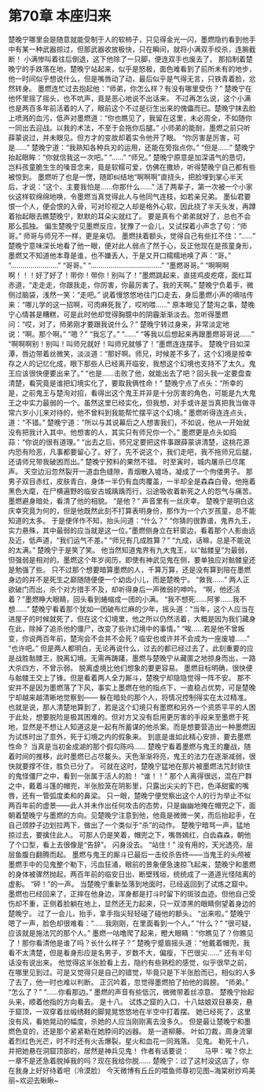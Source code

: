 # 第70章 本座归来
楚晚宁哪里会是随意就能受制于人的软柿子，只见得金光一闪，墨燃隐约看到他手中有某一种武器掠过，但那武器收放极快，只在瞬间，就将小满双手绞杀，连腕截断！
小满惨叫着往后倒退，这下他除了一只脚，便连双手也废去了。
那掐制着楚晚宁的手跌落在地，楚晚宁站起来，似乎是怒极，面色难看到了前所未有的地步，他一时间似乎想说什么，但是嘴唇动了动，最后似乎是气得无言，只铁青着脸，忿然转身。
墨燃连忙过去抱起他：“师弟，你怎么样？有没有哪里受伤？”
楚晚宁在他怀里摇了摇头，也不吭声，竟是恶心地说不出话来。
不过再怎么说，这个小满也是两百多年前活着的人了，眼前这个不过是衍生出来的傀儡而已。楚晚宁抹去脸上喷溅的血污，低声对墨燃道：“你也瞧见了，我留在这里，未必周全，不如随你一同出去迎战。以我的术法，不至于会拖你后腿。”
小师弟的能耐，墨燃之前只听薛蒙说过，并未眼见。但方才的变故却着实令他开了眼。
“你厉害是厉害，可是……”
楚晚宁道：“我熟知各种兵刃的运用，还能在旁指点你。”
“但是……”
楚晚宁抬起眼眸：“你就信我这一次吧。”
“……”
“师兄。”
楚晚宁原意是加深语气的恳切，岂料孩童脆生生的嗓音念来，竟是软糯可爱，仿佛在撒娇，听得楚晚宁自己都有些被惊到。
墨燃听了也是一愣，随即纠结地“啊啊啊”直挠头，把脸埋到掌心半天后，才说：“这个、主要我怕是……你那什么……”
活了两辈子，第一次被一个小家伙这样软绵绵地唤，令墨燃当真觉得此人与他同气连枝，如若亲兄弟。
墨仙君要恨一个人，便会恨的入骨，可对珍视之人却是格外心软，因此挠了半天头发，再蹲着抬起眼去瞧楚晚宁，默默的耳朵尖就红了。
要是真有个弟弟就好了，总也不会那么孤独。
偏生楚晚宁见墨燃反应，犹豫了一会儿，又试探着小声念了句：“师哥。”
师哥与师兄不一样，更是亲切。
墨燃扶着额头，觉得自己有些扛不住：“……”
楚晚宁意味深长地看了他一眼，便对此人弱点了然于心，反正他现在是孩童身形，墨燃又不知道他本尊是谁，也不嫌丢人，于是又开口糯糯地唤了声：“哥。”
“……………………”
“哥哥。”
“………………………………”
“墨燃哥哥。”
“啊啊啊啊！！！好了好了！带你！带你！别叫了！”墨燃跳起来，直搓鸡皮疙瘩，面红耳赤道，“走走走，你跟我走，你厉害，你最厉害了。我的天啊。”
楚晚宁负着手，微侧过脑袋，浅然一笑：“走吧。”
说着慢悠悠地往门口走去，身后墨燃小声的嘀咕传来：“哪儿学的这一招啊，可肉麻死我了，哎哟喂……”
原本眼见了楚洵之事，楚晚宁心情甚是糟糕，可是此时他却觉得胸臆中的阴霾渐渐淡去。忽听得墨燃问：“哎，对了，师弟刚才要跟我说什么？”
楚晚宁转过身来，非常淡定地说：“啊。那个啊。”
“嗯？”
“我忘了。”
“……”
“等我以后想起来再跟墨燃哥哥说……”
“啊啊啊别！别叫！叫师兄就好！叫师兄就够了！”墨燃连连摆手。
楚晚宁目如深潭，唇边带着丝微笑，淡淡道：“那好啊。师兄，时候差不多了，这个幻境是按幸存之人的记忆化成，眼下那些人已经离开临安，我想这个幻境也支持不了太久。鬼王应该很快便要出来了。”
“也是……击败了他，就能出去了吧？回头我一定要盘查清楚，看究竟是谁把幻境实化了，要取我俩性命！”
楚晚宁点了点头：“所幸的是，之前鬼王与楚洵对招，看得出这个鬼王并非是十分厉害的角色，可能是九大鬼王之中实力最弱的一个。虽然这里已经实化，但我想，对手或许是当真把我当做寻常六岁小儿来对待的，他不曾料到我能帮忙摆平这个幻境。”
墨燃听得连连点头，道：“不错。”
楚晚宁道：“所以与其说幕后之人想害我们，不如说，他从一开始就没有把我计入其中。他想害的人，其实只有师兄你一个。”
墨燃更是点头如捣蒜：“你说的很有道理。”
“出去之后，师兄定要把这件事跟薛蒙讲清楚，这桃花源内恐有险恶，凡事都要留心了。好了，先不说这个，我们走吧，我不拖师兄后腿，还请师兄带我破困而出。”
楚晚宁预料的果然不错。
时至寅时，城内屠杀已尽尾声。
天空边沿忽然裂开一道血色缝隙，青烟散入墟场，凝成了一个佝偻男子。
那男子双目赤红，皮肤青白，身体一半仍有血肉覆盖，一半却全是森森白骨。他拖着黑色大麾，在尸横遍野的临安古城踽踽而行，沿途吸收着新死之人的怨气与痛苦。
墨燃避身暗处，看清了他的相貌。
“是他？”
声音里有一丝庆幸。
楚晚宁是明白这庆幸究竟为何的，但是他既然此刻不打算表明身份，那作为一个六岁孩童，总不能知道的太多。
于是便佯作不知，抬头问道：“什么？”
“你猜的很靠谱，鬼界九王，实力悬殊，其中最弱的应当就是这一位。”墨燃侧身立在轩窗边，看着那个人影由远及近，低声道，“我们运气不差。”
“师兄有几成胜算？”
“九成，话嘛，总是不能说的太满。”
楚晚宁于是笑了笑。
他当然知道鬼界有九大鬼王，以“骷髅皇”为最弱，但强弱是相对的。墨燃这个年岁阅历，即使有神武见鬼在侧，要单独应对骷髅皇还是勉强了些。
只不过那个想要暗算墨燃的人，千算万算，还是没有算到陪在墨燃身边的并不是死生之巅随随便便一个幼齿小儿，而是楚晚宁。
“救我……”
两人正欲破门而出，杀个对方措手不及，却听得身后一声微弱的呻吟。
“啊，他还活着？”墨燃睁大眼睛，回头看到蜷缩成一团的小满。
“我不想死……阿爹……我不想……”
楚晚宁看着那个犹如一团破布烂麻的少年，摇头道：“当年，这个人应当在进屋子的时候就死了，但在这个幻境里，他之所以仍然活着，大概是因为我们藏身在此，除掉了追杀他的僵尸，改变了些许幻境中的事情。”
“唉……若是他不曾叛变，你说两百年前，楚洵会不会并不会死？临安也或许并不会成为一座废墟……”
“也许吧。”
但是两人都明白，无论再说什么，过去的都已经过去了，此刻重要的应是战胜骷髅王，脱离幻境。无需再踌躇，墨燃与楚晚宁从藏匿之地掠身而出，一路大杀四方，不曾示弱。
脱离虚境比他们想象的要更容易。
墨燃目标明确，很快便与骷髅王交上了锋。但是看着两人全力厮斗，楚晚宁却隐隐觉得一阵不安。
那不安并不是因为墨燃落了下风，事实上墨燃在他的指点下，一直稳占优势，可是楚晚宁却越来越清晰地觉察到——
躲在暗处的那个人，将情况控制得实在太过精准。
也就是说，那人清楚地算到了，若是这个幻境只有墨燃和另外一个资质平平的人困于此处，想要脱险是极其困难的。但对方又没有启用更厉害的手段来至墨燃于死地，显然是不想让人知道这是一起有所蓄谋的他杀案。而是想要营造出一种墨燃因为试炼时出了意外，死于幻境之内的假象来。
到底是谁如此精心安排，要去墨燃性命？
当真是当初金成湖的那个假勾陈吗……
楚晚宁看着墨燃与鬼王的鏖战，随着时间的推移，此时墨燃已占尽鳌头。天色渐渐将亮，鬼王的法力在逐渐减弱，很快就要撑不住，胜负已分了。
可就在这时，楚晚宁猛地在那片被墨燃法咒封锁住的鬼怪僵尸之中，看到一张属于活人的脸！
“谁！！”
那个人离得很远，混在尸群之中，戴着斗篷的帽兜，半张脸笼在阴影里，只露出尖尖的下巴，色泽甜蜜的嘴唇，还有一管弧度柔和的鼻梁。
只一眼，楚晚宁便觉察出这个人的行为举止不似两百年前的虚景——此人并未作出任何攻击的态势，只是幽幽地掩在帽兜之下，面朝着楚晚宁与墨燃的方向。见楚晚宁注意到他，他竟是微微一笑，而后抬起手，在自己颈脖子边划拉两下，做出了一个类似于“杀”的动作。
楚晚宁暗骂一声，猛地掠过去，要擒住此人。
可那人仍是笑着，帽兜之下，嘴唇嫣红，白齿森森，朝他了个口型，看上去很像是“告辞”。
闪身没去。
“站住！”
没有用的，天光透亮，层层鱼腹白翻腾而起。
墨燃与鬼王的厮斗已最后一击绞杀告终——当鬼王的头颅被墨燃手中的见鬼整个勒下，污血狂涌，眼前的景象便急速掠飞起来，楚晚宁和墨燃的身体被骤然抛起，两百年前的临安日出、断壁残垣，统统成了一道道光怪陆离的虚影。
“砰！”的一声。
当楚晚宁重新坠落到地面时，已经返回到了试炼之窟中。
墨燃也已经回来了，正摔在他身边，浑身都是打斗时留下的斑驳血迹。但他自己受伤却不重，正侧着脸躺在地上，显然还无力起来，只一双漆黑的眼睛侧望着身边的楚晚宁。
过了一会儿，抬手，拿手指尖轻轻碰了碰他的额头。
“出来啦。”
楚晚宁嗯了一声，脸色却很难看：“……我刚刚，在里面看到一个人。”
“什么？”
“很可疑，应该就是施法咒的那个人。”
墨燃一咕噜爬了起来，瞪大眼睛：“你瞧见了？你瞧见了！那你看清他是谁了吗？长什么样子？”
楚晚宁蹙眉摇头道：“他戴着帽兜，我看不太清楚，但是看身形应是名男子，岁数不大，偏瘦，下巴很尖……”
还有半句话没有说出来。
他觉得这半张脸看上去，隐约有些熟稔的感觉，似乎很早之前，在哪里见到过。可是又觉得只是自己的错觉，毕竟只是下半张脸而已，相似的人多了去了，他一时也难以判断。
正沉吟着，忽觉得墨燃拍了拍他的肩膀。
“师弟。”
“怎么了？”
“……你看那边。”
墨燃的声音有些低沉，微微带着丝凉意。
楚晚宁抬起头来，顺着他指的方向看去。
是十八。
试炼之窟的入口，十八姑娘双目暴突，悬于窟顶，一双穿着丝缎绣鞋的脚晃晃悠悠地在半空中打着摆。
她已经死了，这里没有风，看她晃动的幅度，杀她的人应当刚刚离去没多久。
但是最让楚晚宁和墨燃色变的，还是那个紧紧勒在她脖间的凶器。
是一道柳藤。
叶如刀裁，周身流窜着烈红色光芒，时不时还有火舌爆裂，星火和血花一同溅落。
见鬼。
勒死十八，并把她悬在洞窟顶部的，居然是神兵见鬼！
作者有话要说：　　
马甲：唉？你上一章不是还急着脱掉我的吗？现在我给你脱……
楚晚宁：过了这村没这店了，你在我身上好好待着吧（冷漠脸）
今天微博有丘丘的喂鱼师尊初见图~海棠树炒鸡美丽~欢迎去瞅瞅~
